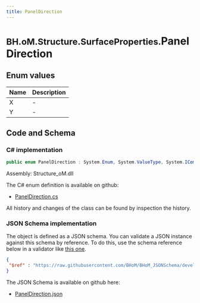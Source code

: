 ```yaml
---
title: PanelDirection
---
```


# <small>BH.oM.Structure.SurfaceProperties.</small>**PanelDirection**



## Enum values

| Name            | Description                                                    |
|-----------------|----------------------------------------------------------------|
| X |  -  |
| Y |  -  |


## Code and Schema

### C# implementation

``` C# title="C#"
public enum PanelDirection : System.Enum, System.ValueType, System.IComparable, System.ISpanFormattable, System.IFormattable, System.IConvertible
```

Assembly: Structure_oM.dll

The C# enum definition is available on github:

- [PanelDirection.cs](https://github.com/BHoM/BHoM/blob/develop/Structure_oM/SurfaceProperties\Enums\PanelDirection.cs)

All history and changes of the class can be found by inspection the history.
### JSON Schema implementation

The object is defined as a JSON schema. You can validate a JSON instance against this schema by reference. To do this, use the schema reference below in a validator like [this one](https://www.jsonschemavalidator.net/).

``` json title="JSON Schema"
{
 "$ref" : "https://raw.githubusercontent.com/BHoM/BHoM_JSONSchema/develop/Structure_oM/SurfaceProperties/PanelDirection.json"
}
```

The JSON Schema is available on github here:

- [PanelDirection.json](https://github.com/BHoM/BHoM_JSONSchema/blob/develop/Structure_oM/SurfaceProperties/PanelDirection.json)
